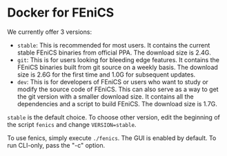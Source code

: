 # Docker for FEniCS

We currently offer 3 versions:

* `stable`: This is recommended for most users. It contains the current
  stable FEniCS binaries from official PPA. The download size is 2.4G.
* `git`: This is for users looking for bleeding edge features. It
  contains the FEniCS binaries built from git source on a weekly basis. The
  download size is 2.6G for the first time and 1.0G for subsequent updates.
* `dev`: This is for developers of FEniCS or users who want to study or
  modify the source code of FEniCS. This can also serve as a way to get the
  git version with a smaller download size. It contains all the
  dependencies and a script to build FEniCS. The download size is 1.7G.

`stable` is the default choice. To choose other version, edit the beginning
of the script `fenics` and change `VERSION=stable`.

To use fenics, simply execute `./fenics`. The GUI is enabled by default. To
run CLI-only, pass the "-c" option.
